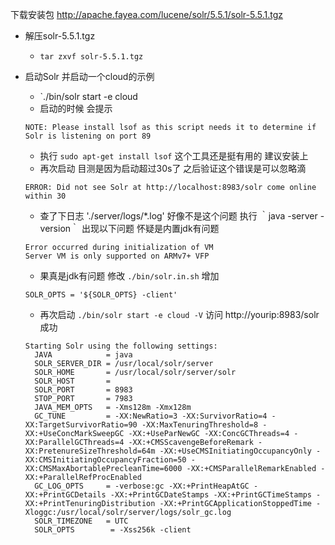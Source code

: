 
下载安装包 <http://apache.fayea.com/lucene/solr/5.5.1/solr-5.5.1.tgz>

- 解压solr-5.5.1.tgz
  - `tar zxvf solr-5.5.1.tgz`

- 启动Solr 并启动一个cloud的示例
  - `./bin/solr start -e cloud
  - 启动的时候  会提示
  ``` code
  NOTE: Please install lsof as this script needs it to determine if Solr is listening on port 89
  ```
  - 执行 `sudo apt-get install lsof` 这个工具还是挺有用的 建议安装上
  - 再次启动 目测是因为启动超过30s了 之后验证这个错误是可以忽略滴
  ``` code
  ERROR: Did not see Solr at http://localhost:8983/solr come online within 30
  ```
  - 查了下日志 './server/logs/\*.log' 好像不是这个问题 执行 ｀java -server -version｀ 出现以下问题 怀疑是内置jdk有问题
  ``` code
  Error occurred during initialization of VM
  Server VM is only supported on ARMv7+ VFP
  ```
  - 果真是jdk有问题 修改 `./bin/solr.in.sh` 增加
  ``` code
  SOLR_OPTS = '${SOLR_OPTS} -client'
  ```
  - 再次启动 `./bin/solr start -e cloud -V` 访问 http://yourip:8983/solr 成功
  ```
  Starting Solr using the following settings:
    JAVA            = java
    SOLR_SERVER_DIR = /usr/local/solr/server
    SOLR_HOME       = /usr/local/solr/server/solr
    SOLR_HOST       =
    SOLR_PORT       = 8983
    STOP_PORT       = 7983
    JAVA_MEM_OPTS   = -Xms128m -Xmx128m
    GC_TUNE         = -XX:NewRatio=3 -XX:SurvivorRatio=4 -XX:TargetSurvivorRatio=90 -XX:MaxTenuringThreshold=8 -XX:+UseConcMarkSweepGC -XX:+UseParNewGC -XX:ConcGCThreads=4 -XX:ParallelGCThreads=4 -XX:+CMSScavengeBeforeRemark -XX:PretenureSizeThreshold=64m -XX:+UseCMSInitiatingOccupancyOnly -XX:CMSInitiatingOccupancyFraction=50 -XX:CMSMaxAbortablePrecleanTime=6000 -XX:+CMSParallelRemarkEnabled -XX:+ParallelRefProcEnabled
    GC_LOG_OPTS     = -verbose:gc -XX:+PrintHeapAtGC -XX:+PrintGCDetails -XX:+PrintGCDateStamps -XX:+PrintGCTimeStamps -XX:+PrintTenuringDistribution -XX:+PrintGCApplicationStoppedTime -Xloggc:/usr/local/solr/server/logs/solr_gc.log
    SOLR_TIMEZONE   = UTC
    SOLR_OPTS        = -Xss256k -client
  ```
